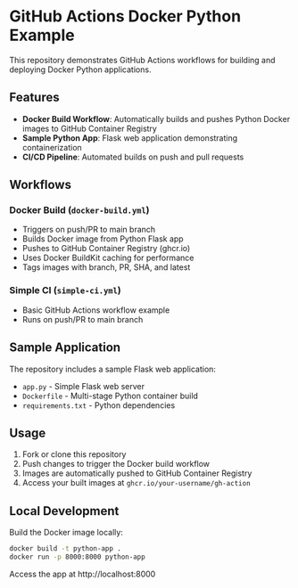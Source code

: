 # GitHub Actions Docker Python Example

This repository demonstrates GitHub Actions workflows for building and deploying Docker Python applications.

## Features

- **Docker Build Workflow**: Automatically builds and pushes Python Docker images to GitHub Container Registry
- **Sample Python App**: Flask web application demonstrating containerization
- **CI/CD Pipeline**: Automated builds on push and pull requests

## Workflows

### Docker Build (`docker-build.yml`)
- Triggers on push/PR to main branch
- Builds Docker image from Python Flask app
- Pushes to GitHub Container Registry (ghcr.io)
- Uses Docker BuildKit caching for performance
- Tags images with branch, PR, SHA, and latest

### Simple CI (`simple-ci.yml`)
- Basic GitHub Actions workflow example
- Runs on push/PR to main branch

## Sample Application

The repository includes a sample Flask web application:
- `app.py` - Simple Flask web server
- `Dockerfile` - Multi-stage Python container build
- `requirements.txt` - Python dependencies

## Usage

1. Fork or clone this repository
2. Push changes to trigger the Docker build workflow
3. Images are automatically pushed to GitHub Container Registry
4. Access your built images at `ghcr.io/your-username/gh-action`

## Local Development

Build the Docker image locally:
```bash
docker build -t python-app .
docker run -p 8000:8000 python-app
```

Access the app at http://localhost:8000